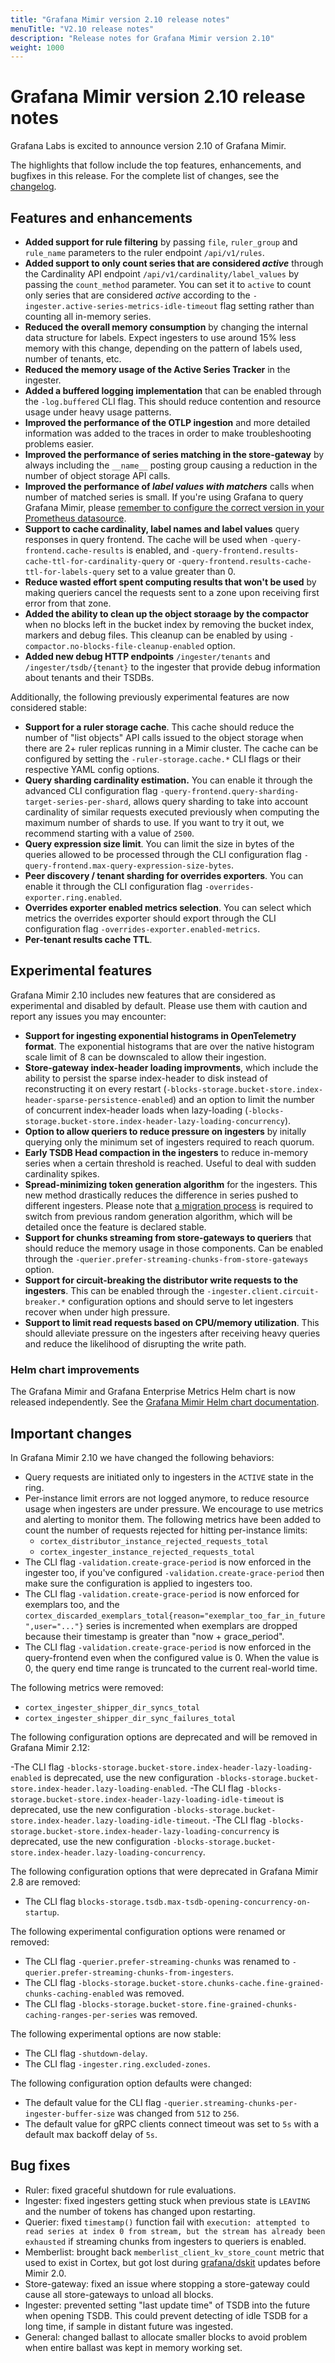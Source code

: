 ```yaml
---
title: "Grafana Mimir version 2.10 release notes"
menuTitle: "V2.10 release notes"
description: "Release notes for Grafana Mimir version 2.10"
weight: 1000
---
```


# Grafana Mimir version 2.10 release notes

Grafana Labs is excited to announce version 2.10 of Grafana Mimir.

The highlights that follow include the top features, enhancements, and bugfixes in this release. For the complete list of changes, see the [changelog](https://github.com/grafana/mimir/blob/main/CHANGELOG.md).

## Features and enhancements

- **Added support for rule filtering** by passing `file`, `ruler_group` and `rule_name` parameters to the ruler endpoint `/api/v1/rules`.
- **Added support to only count series that are considered _active_** through the Cardinality API endpoint `/api/v1/cardinality/label_values` by passing the `count_method` parameter. You can set it to `active` to count only series that are considered _active_ according to the `-ingester.active-series-metrics-idle-timeout` flag setting rather than counting all in-memory series.
- **Reduced the overall memory consumption** by changing the internal data structure for labels. Expect ingesters to use around 15% less memory with this change, depending on the pattern of labels used, number of tenants, etc.
- **Reduced the memory usage of the Active Series Tracker** in the ingester.
- **Added a buffered logging implementation** that can be enabled through the `-log.buffered` CLI flag. This should reduce contention and resource usage under heavy usage patterns.
- **Improved the performance of the OTLP ingestion** and more detailed information was added to the traces in order to make troubleshooting problems easier.
- **Improved the performance of series matching in the store-gateway** by always including the `__name__` posting group causing a reduction in the number of object storage API calls.
- **Improved the performance of _label values with matchers_** calls when number of matched series is small. If you're using Grafana to query Grafana Mimir, please [remember to configure the correct version in your Prometheus datasource](https://grafana.com/docs/grafana/latest/datasources/prometheus/configure-prometheus-data-source/).
- **Support to cache cardinality, label names and label values** query responses in query frontend. The cache will be used when `-query-frontend.cache-results` is enabled, and `-query-frontend.results-cache-ttl-for-cardinality-query` or `-query-frontend.results-cache-ttl-for-labels-query` set to a value greater than 0.
- **Reduce wasted effort spent computing results that won't be used** by making queriers cancel the requests sent to a zone upon receiving first error from that zone.
- **Added the ability to clean up the object storaage by the compactor** when no blocks left in the bucket index by removing the bucket index, markers and debug files. This cleanup can be enabled by using `-compactor.no-blocks-file-cleanup-enabled` option.
- **Added new debug HTTP endpoints** `/ingester/tenants` and `/ingester/tsdb/{tenant}` to the ingester that provide debug information about tenants and their TSDBs.

Additionally, the following previously experimental features are now considered stable:

- **Support for a ruler storage cache**. This cache should reduce the number of "list objects" API calls issued to the object storage when there are 2+ ruler replicas running in a Mimir cluster. The cache can be configured by setting the `-ruler-storage.cache.*` CLI flags or their respective YAML config options.
- **Query sharding cardinality estimation.** You can enable it through the advanced CLI configuration flag `-query-frontend.query-sharding-target-series-per-shard`, allows query sharding to take into account cardinality of similar requests executed previously when computing the maximum number of shards to use. If you want to try it out, we recommend starting with a value of `2500`.
- **Query expression size limit**. You can limit the size in bytes of the queries allowed to be processed through the CLI configuration flag `-query-frontend.max-query-expression-size-bytes`.
- **Peer discovery / tenant sharding for overrides exporters**. You can enable it through the CLI configuration flag `-overrides-exporter.ring.enabled`.
- **Overrides exporter enabled metrics selection**. You can select which metrics the overrides exporter should export through the CLI configuration flag `-overrides-exporter.enabled-metrics`.
- **Per-tenant results cache TTL**.

## Experimental features

Grafana Mimir 2.10 includes new features that are considered as experimental and disabled by default. Please use them with caution and report any issues you may encounter:

- **Support for ingesting exponential histograms in OpenTelemetry format**. The exponential histograms that are over the native histogram scale limit of 8 can be downscaled to allow their ingestion.
- **Store-gateway index-header loading improvments**, which include the ability to persist the sparse index-header to disk instead of reconstructing it on every restart (`-blocks-storage.bucket-store.index-header-sparse-persistence-enabled`) and an option to limit the number of concurrent index-header loads when lazy-loading (`-blocks-storage.bucket-store.index-header-lazy-loading-concurrency`).
- **Option to allow queriers to reduce pressure on ingesters** by initally querying only the minimum set of ingesters required to reach quorum.
- **Early TSDB Head compaction in the ingesters** to reduce in-memory series when a certain threshold is reached. Useful to deal with sudden cardinality spikes.
- **Spread-minimizing token generation algorithm** for the ingesters. This new method drastically reduces the difference in series pushed to different ingesters. Please note that [a migration process](https://github.com/grafana/mimir/issues/4736#issuecomment-1602976040) is required to switch from previous random generation algorithm, which will be detailed once the feature is declared stable.
- **Support for chunks streaming from store-gateways to queriers** that should reduce the memory usage in those components. Can be enabled through the `-querier.prefer-streaming-chunks-from-store-gateways` option.
- **Support for circuit-breaking the distributor write requests to the ingesters**. This can be enabled through the `-ingester.client.circuit-breaker.*` configuration options and should serve to let ingesters recover when under high pressure.
- **Support to limit read requests based on CPU/memory utilization**. This should alleviate pressure on the ingesters after receiving heavy queries and reduce the likelihood of disrupting the write path.

### Helm chart improvements

The Grafana Mimir and Grafana Enterprise Metrics Helm chart is now released independently. See the [Grafana Mimir Helm chart documentation](/docs/helm-charts/mimir-distributed/latest/).

## Important changes

In Grafana Mimir 2.10 we have changed the following behaviors:

- Query requests are initiated only to ingesters in the `ACTIVE` state in the ring.
- Per-instance limit errors are not logged anymore, to reduce resource usage when ingesters are under pressure. We encourage to use metrics and alerting to monitor them. The following metrics have been added to count the number of requests rejected for hitting per-instance limits:
  - `cortex_distributor_instance_rejected_requests_total`
  - `cortex_ingester_instance_rejected_requests_total`
- The CLI flag `-validation.create-grace-period` is now enforced in the ingester too, if you've configured `-validation.create-grace-period` then make sure the configuration is applied to ingesters too.
- The CLI flag `-validation.create-grace-period` is now enforced for exemplars too, and the `cortex_discarded_exemplars_total{reason="exemplar_too_far_in_future",user="..."}` series is incremented when exemplars are dropped because their timestamp is greater than "now + grace_period".
- The CLI flag `-validation.create-grace-period` is now enforced in the query-frontend even when the configured value is 0. When the value is 0, the query end time range is truncated to the current real-world time.

The following metrics were removed:

- `cortex_ingester_shipper_dir_syncs_total`
- `cortex_ingester_shipper_dir_sync_failures_total`

The following configuration options are deprecated and will be removed in Grafana Mimir 2.12:

-The CLI flag `-blocks-storage.bucket-store.index-header-lazy-loading-enabled` is deprecated, use the new configuration `-blocks-storage.bucket-store.index-header.lazy-loading-enabled`.
-The CLI flag `-blocks-storage.bucket-store.index-header-lazy-loading-idle-timeout` is deprecated, use the new configuration `-blocks-storage.bucket-store.index-header.lazy-loading-idle-timeout`.
-The CLI flag `-blocks-storage.bucket-store.index-header-lazy-loading-concurrency` is deprecated, use the new configuration `-blocks-storage.bucket-store.index-header.lazy-loading-concurrency`.

The following configuration options that were deprecated in Grafana Mimir 2.8 are removed:

- The CLI flag `blocks-storage.tsdb.max-tsdb-opening-concurrency-on-startup`.

The following experimental configuration options were renamed or removed:

- The CLI flag `-querier.prefer-streaming-chunks` was renamed to `-querier.prefer-streaming-chunks-from-ingesters`.
- The CLI flag `-blocks-storage.bucket-store.chunks-cache.fine-grained-chunks-caching-enabled` was removed.
- The CLI flag `-blocks-storage.bucket-store.fine-grained-chunks-caching-ranges-per-series` was removed.

The following experimental options are now stable:

- The CLI flag `-shutdown-delay`.
- The CLI flag `-ingester.ring.excluded-zones`.

The following configuration option defaults were changed:

- The default value for the CLI flag `-querier.streaming-chunks-per-ingester-buffer-size` was changed from `512` to `256`.
- The default value for gRPC clients connect timeout was set to `5s` with a default max backoff delay of `5s`.

## Bug fixes

- Ruler: fixed graceful shutdown for rule evaluations.
- Ingester: fixed ingesters getting stuck when previous state is `LEAVING` and the number of tokens has changed upon restarting.
- Querier: fixed `timestamp()` function fail with `execution: attempted to read series at index 0 from stream, but the stream has already been exhausted` if streaming chunks from ingesters to queriers is enabled.
- Memberlist: brought back `memberlist_client_kv_store_count` metric that used to exist in Cortex, but got lost during [grafana/dskit](https://github.com/grafana/dskit/) updates before Mimir 2.0.
- Store-gateway: fixed an issue where stopping a store-gateway could cause all store-gateways to unload all blocks.
- Ingester: prevented setting "last update time" of TSDB into the future when opening TSDB. This could prevent detecting of idle TSDB for a long time, if sample in distant future was ingested.
- General: changed ballast to allocate smaller blocks to avoid problem when entire ballast was kept in memory working set.
